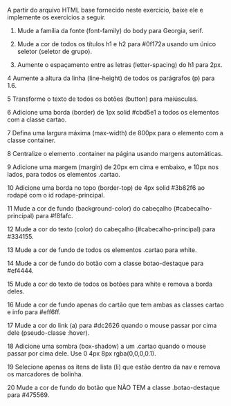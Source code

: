 A partir do arquivo HTML base fornecido neste exercicio, baixe ele e implemente os exercicios a seguir.


1. Mude a família da fonte (font-family) do body para Georgia, serif.


2. Mude a cor de todos os títulos h1 e h2 para #0f172a usando um único seletor (seletor de grupo).


3. Aumente o espaçamento entre as letras (letter-spacing) do h1 para 2px.


4 Aumente a altura da linha (line-height) de todos os parágrafos (p) para 1.6.


5 Transforme o texto de todos os botões (button) para maiúsculas.


6 Adicione uma borda (border) de 1px solid #cbd5e1 a todos os elementos com a classe cartao.


7 Defina uma largura máxima (max-width) de 800px para o elemento com a classe container.


8 Centralize o elemento .container na página usando margens automáticas.


9 Adicione uma margem (margin) de 20px em cima e embaixo, e 10px nos lados, para todos os elementos .cartao.


10 Adicione uma borda no topo (border-top) de 4px solid #3b82f6 ao rodapé com o id rodape-principal.


11 Mude a cor de fundo (background-color) do cabeçalho (#cabecalho-principal) para #f8fafc.


12 Mude a cor do texto (color) do cabeçalho (#cabecalho-principal) para #334155.


13 Mude a cor de fundo de todos os elementos .cartao para white.


14 Mude a cor de fundo do botão com a classe botao-destaque para #ef4444.


15 Mude a cor do texto de todos os botões para white e remova a borda deles.


16 Mude a cor de fundo apenas do cartão que tem ambas as classes cartao e info para #eff6ff.


17 Mude a cor do link (a) para #dc2626 quando o mouse passar por cima dele (pseudo-classe :hover).


18 Adicione uma sombra (box-shadow) a um .cartao quando o mouse passar por cima dele. Use 0 4px 8px rgba(0,0,0,0.1).


19 Selecione apenas os itens de lista (li) que estão dentro da nav e remova os marcadores de bolinha.


20 Mude a cor de fundo do botão que NÃO TEM a classe .botao-destaque para #475569.


